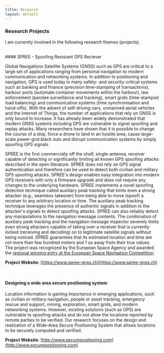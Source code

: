 ```yaml
---
title: Research
layout: default
---
```


### Research Projects

I am currently involved in the following research themes (projects).

</br>
#### SPREE - Spoofing Resistant GPS Reciever

Global Navigations Satellite Systems (GNSS) such as GPS are critical to a large set of applications ranging from personal navigation to modern communication and networking systems. In addition to positioning and navigation, GPS is used today in many safety- and security-critical systems such as banking and finance (precision time-stamping of transactions), harbour ports (automate container movements within the harbour), law enforcement (parolee surveillance and tracking), smart grids (time-stamped load balancing) and communication systems (time synchronisation and hand-offs). With the advent of self-driving cars, unmanned aerial vehicles and the Internet of Things, the number of applications that rely on GNSS is only bound to increase. It has already been widely demonstrated that modern GNSS systems including GPS are vulnerable to signal spoofing and replay attacks. Many researchers have shown that it is possible to change the course of a ship, force a drone to land in an hostile area, cause large-scale power-grid black outs and disrupt communication systems by simply spoofing GPS signals. 

SPREE is the first commercially off the shelf, single-antenna, receiver capable of detecting or significantly limiting all known GPS spoofing attacks described in the open literature. SPREE does not rely on GPS signal authentication and therefore can be used to detect both civilian and military GPS spoofing attacks. SPREE's design enables easy integration into modern GPS receivers with only a firmware upgrade and does not require any changes to the underlying hardware. SPREE implements a novel spoofing detection technique called auxiliary peak tracking that limits even a strong attacker (e.g., seamless takeover) from being able to move (spoof) a receiver to any arbitrary location or time. The auxiliary peak tracking technique leverages the presence of authentic signals in addition to the attacker's signals to detect spoofing attacks. SPREE can also reliably detect any manipulations to the navigation message contents. The combination of auxiliary peak tracking and the navigation message inspector severely limits even strong attackers capable of taking over a receiver that is currently locked (receiving and decoding) on to legitimate satellite signals without being noticed. SPREE guarantees that its estimated location and time are not more than few hundred meters and 1 us away from their true values. The project was recognized by the European Space Agency and awarded the [regional winning entry at the European Space Navigation Competition](http://www.esnc.eu/winner_award/esnc/).

**Project Website**: [https://www.spree-gnss.ch](https://www.spree-gnss.ch)

</br>

#### Designing a wide area secure positioning system

Location information is gaining importance in emerging applications, such as civilian or military navigation, people or asset tracking, emergency rescue and support, mining, exploration, smart grids, and modern networking systems. However, existing solutions (such as GPS) are vulnerable to spoofing attacks and do not allow the locations reported by remote parties to be verified. Our research focuses on the design and realization of a Wide-Area Secure Positioning System that allows locations to be securely computed and verified. 

**Project Website**: [http://www.securepositioning.com](http://www.securepositioning.com)





